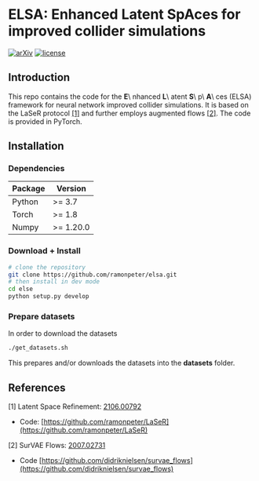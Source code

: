 # ELSA: Enhanced Latent SpAces for improved collider simulations


[![arXiv](http://img.shields.io/badge/arXiv-2305.1220-B31B1B.svg)](https://arxiv.org/abs/23??)
[![license](https://img.shields.io/badge/License-MIT-blue.svg)](https://github.com/ramonpeter/elsa/blob/main/LICENSE)

## Introduction

This repo contains the code for the **E**\ nhanced **L**\ atent **S**\ p\ **A**\ ces (ELSA) framework
for neural network improved collider simulations. It is based on the LaSeR protocol [[1]](#laser) and
further employs augmented flows [[2]](#survae). The code is provided in PyTorch. 

## Installation

### Dependencies

**Package**     | **Version**
----------------|-------------------------------------------------
Python          | >= 3.7
Torch           | >= 1.8
Numpy           | >= 1.20.0 


### Download + Install

```sh
# clone the repository
git clone https://github.com/ramonpeter/elsa.git
# then install in dev mode
cd else
python setup.py develop
```

### Prepare datasets

In order to download the datasets

```bash
./get_datasets.sh
```
   
This prepares and/or downloads the datasets into the **datasets** folder.



## References 

<a name="laser">[1]</a> Latent Space Refinement: [2106.00792](https://arxiv.org/abs/2106.00792)
   - Code: [https://github.com/ramonpeter/LaSeR](https://github.com/ramonpeter/LaSeR)

<a name="survae">[2]</a> SurVAE Flows: [2007.02731](https://arxiv.org/abs/2007.02731)
   - Code [https://github.com/didriknielsen/survae_flows](https://github.com/didriknielsen/survae_flows)